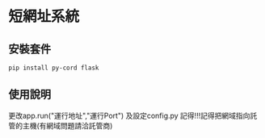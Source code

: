 # 短網址系統

## 安裝套件
```pip install py-cord flask``` 

## 使用說明
更改app.run("運行地址","運行Port") 及設定config.py 記得!!!記得把網域指向託管的主機(有網域問題請洽託管商)
